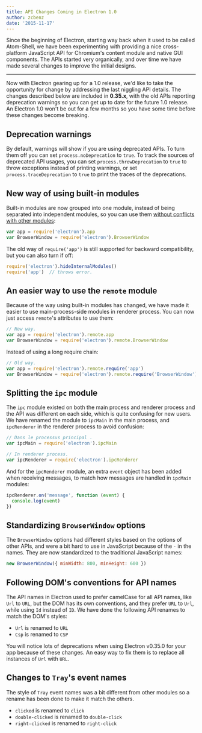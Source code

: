 ```yaml
---
title: API Changes Coming in Electron 1.0
author: zcbenz
date: '2015-11-17'
---
```


Since the beginning of Electron, starting way back when it used to be called Atom-Shell, we have been experimenting with providing a nice cross-platform JavaScript API for Chromium's content module and native GUI components. The APIs started very organically, and over time we have made several changes to improve the initial designs.

---

Now with Electron gearing up for a 1.0 release, we'd like to take the opportunity for change by addressing the last niggling API details. The changes described below are included in **0.35.x**, with the old APIs reporting deprecation warnings so you can get up to date for the future 1.0 release. An Electron 1.0 won't be out for a few months so you have some time before these changes become breaking.

## Deprecation warnings

By default, warnings will show if you are using deprecated APIs. To turn them off you can set `process.noDeprecation` to `true`. To track the sources of deprecated API usages, you can set `process.throwDeprecation` to `true` to throw exceptions instead of printing warnings, or set `process.traceDeprecation` to `true` to print the traces of the deprecations.

## New way of using built-in modules

Built-in modules are now grouped into one module, instead of being separated into independent modules, so you can use them [without conflicts with other modules](https://github.com/electron/electron/issues/387):

```javascript
var app = require('electron').app
var BrowserWindow = require('electron').BrowserWindow
```

The old way of `require('app')` is still supported for backward compatibility, but you can also turn if off:

```javascript
require('electron').hideInternalModules()
require('app')  // throws error.
```

## An easier way to use the `remote` module

Because of the way using built-in modules has changed, we have made it easier to use main-process-side modules in renderer process. You can now just access `remote`'s attributes to use them:

```javascript
// New way.
var app = require('electron').remote.app
var BrowserWindow = require('electron').remote.BrowserWindow
```

Instead of using a long require chain:

```javascript
// Old way.
var app = require('electron').remote.require('app')
var BrowserWindow = require('electron').remote.require('BrowserWindow')
```

## Splitting the `ipc` module

The `ipc` module existed on both the main process and renderer process and the API was different on each side, which is quite confusing for new users. We have renamed the module to `ipcMain` in the main process, and `ipcRenderer` in the renderer process to avoid confusion:

```javascript
// Dans le processus principal .
var ipcMain = require('electron').ipcMain
```

```javascript
// In renderer process.
var ipcRenderer = require('electron').ipcRenderer
```

And for the `ipcRenderer` module, an extra `event` object has been added when receiving messages, to match how messages are handled in `ipcMain` modules:

```javascript
ipcRenderer.on('message', function (event) {
  console.log(event)
})
```

## Standardizing `BrowserWindow` options

The `BrowserWindow` options had different styles based on the options of other APIs, and were a bit hard to use in JavaScript because of the `-` in the names. They are now standardized to the traditional JavaScript names:

```javascript
new BrowserWindow({ minWidth: 800, minHeight: 600 })
```

## Following DOM's conventions for API names

The API names in Electron used to prefer camelCase for all API names, like `Url` to `URL`, but the DOM has its own conventions, and they prefer `URL` to `Url`, while using `Id` instead of `ID`. We have done the following API renames to match the DOM's styles:

* `Url` is renamed to `URL`
* `Csp` is renamed to `CSP`

You will notice lots of deprecations when using Electron v0.35.0 for your app because of these changes. An easy way to fix them is to replace all instances of `Url` with `URL`.

## Changes to `Tray`'s event names

The style of `Tray` event names was a bit different from other modules so a rename has been done to make it match the others.

* `clicked` is renamed to `click`
* `double-clicked` is renamed to `double-click`
* `right-clicked` is renamed to `right-click`

